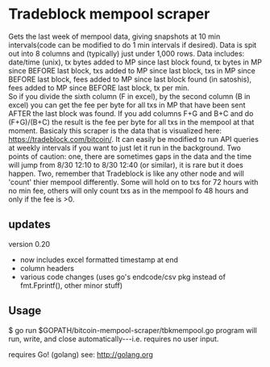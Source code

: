 
# Tradeblock mempool scraper

Gets the last week of mempool data, giving snapshots at 10 min intervals(code can be modified to do 1 min intervals if desired). Data is spit out into 8 columns and (typically) just under 1,000 rows. Data includes: date/time (unix), tx bytes added to MP since last block found, tx bytes in MP since BEFORE last block, txs added to MP since last block, txs in MP since BEFORE last block, fees added to MP since last block found (in satoshis), fees added to MP since BEFORE last block, tx per min.     
So if you divide the sixth column (F in excel), by the second column (B in excel) you can get the fee per byte for all txs in MP that have been sent AFTER the last block was found. If you add columns F+G and B+C and do (F+G)/(B+C) the result is the fee per byte for all txs in the mempool at that moment. 
Basicaly this scraper is the data that is visualized here: https://tradeblock.com/bitcoin/. It can easily be modified to run API queries at weekly intervals if you want to just let it run in the background. 
Two points of caution: one, there are sometimes gaps in the data and the time will jump from 8/30 12:10 to 8/30 12:40 (or similar), it is rare but it does happen. Two, remember that Tradeblock is like any other node and will 'count' thier mempool differently. Some will hold on to txs for 72 hours with no min fee, others will only count txs as in the mempool fo 48 hours and only if the fee is >0. 

## updates
 version 0.20
 - now includes excel formatted timestamp at end
 - column headers
 - various code changes (uses go's endcode/csv pkg instead of fmt.Fprintf(), other minor stuff)


## Usage
$ go run $GOPATH/bitcoin-mempool-scraper/tbkmempool.go
program will run, write, and close automatically---i.e. requires no user input.

requires Go! (golang)
see: http://golang.org
